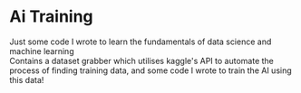 # Ai Training
Just some code I wrote to learn the fundamentals of data science and machine learning<br>
Contains a dataset grabber which utilises kaggle's API to automate the process of finding training data, and some code I wrote to train the AI using this data!
  
